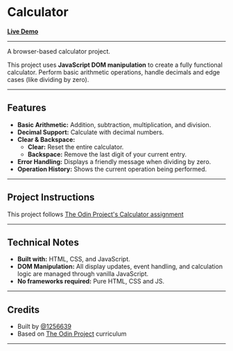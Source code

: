 # Calculator

[**Live Demo**](http://1256639.github.io/calculator)  

---

A browser-based calculator project.

This project uses **JavaScript DOM manipulation** to create a fully functional calculator. Perform basic arithmetic operations, handle decimals and edge cases (like dividing by zero).

---

## Features

- **Basic Arithmetic:** Addition, subtraction, multiplication, and division.
- **Decimal Support:** Calculate with decimal numbers.
- **Clear & Backspace:**  
  - **Clear:** Reset the entire calculator.
  - **Backspace:** Remove the last digit of your current entry.
- **Error Handling:** Displays a friendly message when dividing by zero.
- **Operation History:** Shows the current operation being performed.

---


## Project Instructions

This project follows [The Odin Project's Calculator assignment](https://www.theodinproject.com/lessons/foundations-calculator)

---

## Technical Notes

- **Built with:** HTML, CSS, and JavaScript.
- **DOM Manipulation:** All display updates, event handling, and calculation logic are managed through vanilla JavaScript.
- **No frameworks required:** Pure HTML, CSS and JS.

---

## Credits

- Built by [@1256639](https://github.com/1256639)
- Based on [The Odin Project](https://www.theodinproject.com/) curriculum

---
